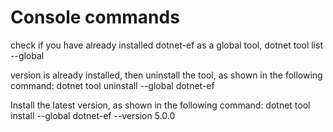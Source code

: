 # Console commands

check if you have already installed dotnet-ef as a global tool,
    dotnet tool list --global

version is already installed, then uninstall the tool, as shown in the following command:
    dotnet tool uninstall --global dotnet-ef

Install the latest version, as shown in the following command:
    dotnet tool install --global dotnet-ef --version 5.0.0

